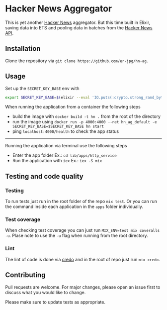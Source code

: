 # Hacker News Aggregator

This is yet another [Hacker News](https://news.ycombinator.com/) aggregator. But this time built in Elixir, saving data into ETS and pooling data in batches from the [Hacker News API](https://github.com/HackerNews/API).

## Installation

Clone the repository via `git clone https://github.com/er-jpg/hn-ag`.

## Usage

Set up the `SECRET_KEY_BASE` env with

```bash
export SECRET_KEY_BASE=$(elixir --eval 'IO.puts(:crypto.strong_rand_bytes(64) |> Base.encode64(padding: false))')
```

When running the application from a container the following steps
 - build the image with `docker build -t hn .` from the root of the directory
 - run the image using `docker run -p 4000:4000 --net hn_ag_default -e SECRET_KEY_BASE=$SECRET_KEY_BASE hn start`
 - ping `localhost:4000/health` to check the app status

---

Running the application via terminal use the following steps

 - Enter the app folder Ex.: `cd lib/apps/http_service`
 - Run the application with `iex` Ex.: `iex -S mix`

## Testing and code quality

### Testing
To run tests just run in the root folder of the repo `mix test`. Or you can run the command inside each application in the `apps` folder individually.

### Test coverage
When checking test coverage you can just run `MIX_ENV=test mix coveralls -u`. Plase note to use the `-u` flag when running from the root directory.

### Lint
The lint of code is done via [credo](https://github.com/rrrene/credo) and in the root of repo just run `mix credo`.


## Contributing
Pull requests are welcome. For major changes, please open an issue first to discuss what you would like to change.

Please make sure to update tests as appropriate.
